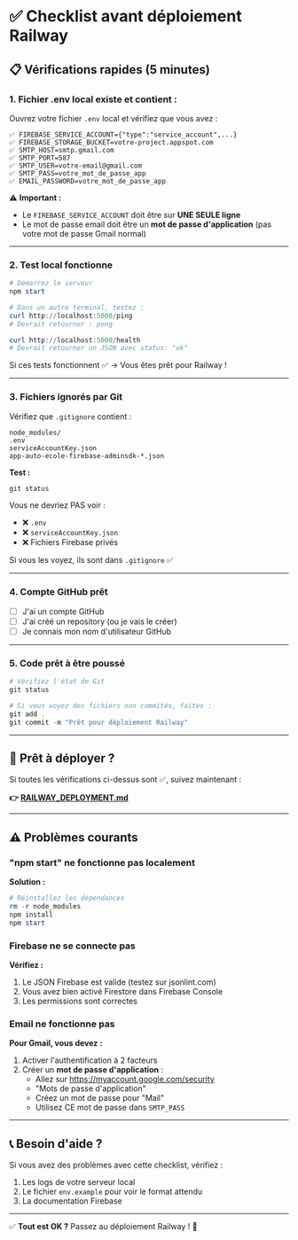 # ✅ Checklist avant déploiement Railway

## 📋 Vérifications rapides (5 minutes)

### 1. Fichier .env local existe et contient :

Ouvrez votre fichier `.env` local et vérifiez que vous avez :

```env
✅ FIREBASE_SERVICE_ACCOUNT={"type":"service_account",...}
✅ FIREBASE_STORAGE_BUCKET=votre-project.appspot.com
✅ SMTP_HOST=smtp.gmail.com
✅ SMTP_PORT=587
✅ SMTP_USER=votre-email@gmail.com
✅ SMTP_PASS=votre_mot_de_passe_app
✅ EMAIL_PASSWORD=votre_mot_de_passe_app
```

⚠️ **Important :** 
- Le `FIREBASE_SERVICE_ACCOUNT` doit être sur **UNE SEULE ligne**
- Le mot de passe email doit être un **mot de passe d'application** (pas votre mot de passe Gmail normal)

---

### 2. Test local fonctionne

```powershell
# Démarrez le serveur
npm start

# Dans un autre terminal, testez :
curl http://localhost:5000/ping
# Devrait retourner : pong

curl http://localhost:5000/health
# Devrait retourner un JSON avec status: "ok"
```

Si ces tests fonctionnent ✅ → Vous êtes prêt pour Railway !

---

### 3. Fichiers ignorés par Git

Vérifiez que `.gitignore` contient :

```
node_modules/
.env
serviceAccountKey.json
app-auto-ecole-firebase-adminsdk-*.json
```

**Test :**
```powershell
git status
```

Vous ne devriez PAS voir :
- ❌ `.env`
- ❌ `serviceAccountKey.json`
- ❌ Fichiers Firebase privés

Si vous les voyez, ils sont dans `.gitignore` ✅

---

### 4. Compte GitHub prêt

- [ ] J'ai un compte GitHub
- [ ] J'ai créé un repository (ou je vais le créer)
- [ ] Je connais mon nom d'utilisateur GitHub

---

### 5. Code prêt à être poussé

```powershell
# Vérifiez l'état de Git
git status

# Si vous voyez des fichiers non commités, faites :
git add .
git commit -m "Prêt pour déploiement Railway"
```

---

## 🚀 Prêt à déployer ?

Si toutes les vérifications ci-dessus sont ✅, suivez maintenant :

**👉 [RAILWAY_DEPLOYMENT.md](./RAILWAY_DEPLOYMENT.md)**

---

## ⚠️ Problèmes courants

### "npm start" ne fonctionne pas localement

**Solution :**
```powershell
# Réinstallez les dépendances
rm -r node_modules
npm install
npm start
```

### Firebase ne se connecte pas

**Vérifiez :**
1. Le JSON Firebase est valide (testez sur jsonlint.com)
2. Vous avez bien activé Firestore dans Firebase Console
3. Les permissions sont correctes

### Email ne fonctionne pas

**Pour Gmail, vous devez :**
1. Activer l'authentification à 2 facteurs
2. Créer un **mot de passe d'application** :
   - Allez sur https://myaccount.google.com/security
   - "Mots de passe d'application"
   - Créez un mot de passe pour "Mail"
   - Utilisez CE mot de passe dans `SMTP_PASS`

---

## 📞 Besoin d'aide ?

Si vous avez des problèmes avec cette checklist, vérifiez :
1. Les logs de votre serveur local
2. Le fichier `env.example` pour voir le format attendu
3. La documentation Firebase

---

✅ **Tout est OK ?** Passez au déploiement Railway ! 🚀

